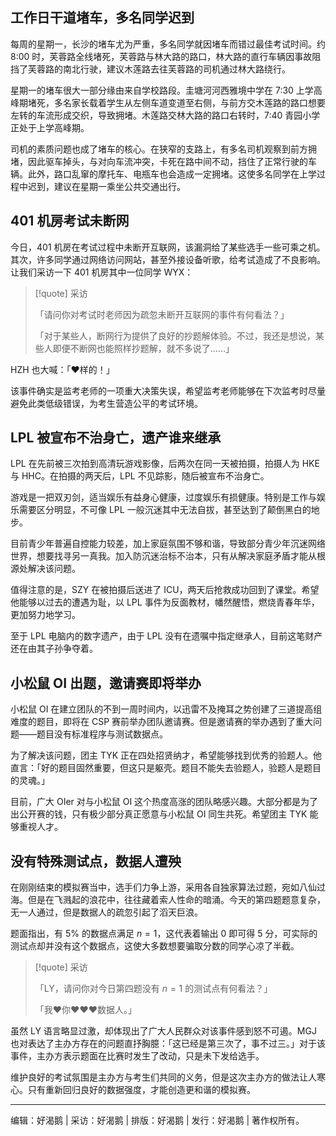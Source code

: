 ## 工作日干道堵车，多名同学迟到

每周的星期一，长沙的堵车尤为严重，多名同学就因堵车而错过最佳考试时间。约 8:00 时，芙蓉路全线堵死，芙蓉路与林大路的路口，林大路的直行车辆因事故阻挡了芙蓉路的南北行驶，建议木莲路去往芙蓉路的司机通过林大路绕行。

星期一的堵车很大一部分缘由来自学校路段。圭塘河河西雅境中学在 7:30 上学高峰期堵死，多名家长载着学生从左侧车道变道至右侧，与前方交木莲路的路口想要左转的车流形成交织，导致拥堵。木莲路交林大路的路口右转时，7:40 青园小学正处于上学高峰期。

司机的素质问题也成了堵车的核心。在狭窄的支路上，有多名司机观察到前方拥堵，因此驱车掉头，与对向车流冲突，卡死在路中间不动，挡住了正常行驶的车辆。此外，路口乱窜的摩托车、电瓶车也会造成一定拥堵。这使多名同学在上学过程中迟到，建议在星期一乘坐公共交通出行。

## 401 机房考试未断网

今日，401 机房在考试过程中未断开互联网，该漏洞给了某些选手一些可乘之机。其次，许多同学通过网络访问网站，甚至外接设备听歌，给考试造成了不良影响。让我们采访一下 401 机房其中一位同学 WYX：

> [!quote] 采访
> 
> 「请问你对考试时老师因为疏忽未断开互联网的事件有何看法？」
> 
> 「对于某些人，断网行为提供了良好的抄题解体验。不过，我还是想说，某些人即便不断网也能照样抄题解，就不多说了……」

HZH 也大喊：「❤样的！」

该事件确实是监考老师的一项重大决策失误，希望监考老师能够在下次监考时尽量避免此类低级错误，为考生营造公平的考试环境。

## LPL 被宣布不治身亡，遗产谁来继承

LPL 在先前被三次拍到高清玩游戏影像，后两次在同一天被拍摄，拍摄人为 HKE 与 HHC。在拍摄的两天后，LPL 不见踪影，随后被宣布不治身亡。

游戏是一把双刃剑，适当娱乐有益身心健康，过度娱乐有损健康。特别是工作与娱乐需要区分明显，不可像 LPL 一般沉迷其中无法自拔，甚至达到了颠倒黑白的地步。

目前青少年普遍自控能力较差，加上家庭氛围不够和谐，导致部分青少年沉迷网络世界，想要找寻另一真我。加入防沉迷治标不治本，只有从解决家庭矛盾才能从根源处解决该问题。

值得注意的是，SZY 在被拍摄后送进了 ICU，两天后抢救成功回到了课堂。希望他能够以过去的遭遇为耻，以 LPL 事件为反面教材，幡然醒悟，燃烧青春年华，更加努力地学习。

至于 LPL 电脑内的数字遗产，由于 LPL 没有在遗嘱中指定继承人，目前这笔财产还在由其子孙争夺着。
## 小松鼠 OI 出题，邀请赛即将举办

小松鼠 OI 在建立团队的不到一周时间内，以迅雷不及掩耳之势创建了三道提高组难度的题目，即将在 CSP 赛前举办团队邀请赛。但是邀请赛的举办遇到了重大问题——题目没有标准程序与测试数据点。

为了解决该问题，团主 TYK 正在四处招贤纳才，希望能够找到优秀的验题人。他直言：「好的题目固然重要，但这只是躯壳。题目不能失去验题人，验题人是题目的灵魂。」

目前，广大 OIer 对与小松鼠 OI 这个热度高涨的团队略感兴趣。大部分都是为了出公开赛的钱，只有极少部分真正愿意与小松鼠 OI 同生共死。希望团主 TYK 能够重视人才。

## 没有特殊测试点，数据人遭殃

在刚刚结束的模拟赛当中，选手们力争上游，采用各自独家算法过题，宛如八仙过海。但是在飞溅起的浪花中，往往藏着索人性命的暗涌。今天的第四题题意复杂，无一人通过，但是数据人的疏忽引起了滔天巨浪。

题面指出，有 $5\%$ 的数据点满足 $n=1$，这代表着输出 $0$ 即可得 $5$ 分，可实际的测试点却并没有这个数据点，这使大多数想要骗取分数的同学心凉了半截。

> [!quote] 采访
> 
> 「LY，请问你对今日第四题没有 $n=1$ 的测试点有何看法？」
> 
> 「我❤你❤❤❤数据人。」

虽然 LY 语言略显过激，却体现出了广大人民群众对该事件感到怒不可遏。MGJ 也对表达了主办方存在的问题直抒胸臆：「这已经是第三次了，事不过三。」对于该事件，主办方表示题面在比赛时发生了改动，只是未下发给选手。

维护良好的考试氛围是主办方与考生们共同的义务，但是这次主办方的做法让人寒心。只有重新回归良好的数据强度，才能创造更和谐的模拟赛。

---

编辑：好渴鹅 | 采访：好渴鹅 | 排版：好渴鹅 | 发行：好渴鹅 | 著作权所有。